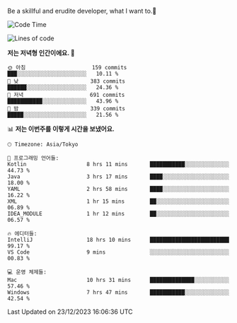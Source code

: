 Be a skillful and erudite developer, what I want to.👶

<!--START_SECTION:waka-->
![Code Time](http://img.shields.io/badge/Code%20Time-375%20hrs%2016%20mins-blue)

![Lines of code](https://img.shields.io/badge/%EC%A0%80%EB%8A%94%20%EC%97%AC%ED%83%9C%EA%B9%8C%EC%A7%80%20-748.1%20thousand%20%EC%A4%84%EC%9D%98%20%EC%BD%94%EB%93%9C%EB%A5%BC%20%EC%9E%91%EC%84%B1%ED%96%88%EC%96%B4%EC%9A%94.-blue)

**저는 저녁형 인간이에요. 🦉** 

```text
🌞 아침                     159 commits         ███░░░░░░░░░░░░░░░░░░░░░░   10.11 % 
🌆 낮　                     383 commits         ██████░░░░░░░░░░░░░░░░░░░   24.36 % 
🌃 저녁                     691 commits         ███████████░░░░░░░░░░░░░░   43.96 % 
🌙 밤　                     339 commits         █████░░░░░░░░░░░░░░░░░░░░   21.56 % 
```


📊 **저는 이번주를 이렇게 시간을 보냈어요.** 

```text
🕑︎ Timezone: Asia/Tokyo

💬 프로그래밍 언어들: 
Kotlin                   8 hrs 11 mins       ███████████░░░░░░░░░░░░░░   44.73 % 
Java                     3 hrs 17 mins       ████░░░░░░░░░░░░░░░░░░░░░   18.00 % 
YAML                     2 hrs 58 mins       ████░░░░░░░░░░░░░░░░░░░░░   16.22 % 
XML                      1 hr 15 mins        ██░░░░░░░░░░░░░░░░░░░░░░░   06.89 % 
IDEA_MODULE              1 hr 12 mins        ██░░░░░░░░░░░░░░░░░░░░░░░   06.57 % 

🔥 에디터들: 
IntelliJ                 18 hrs 10 mins      █████████████████████████   99.17 % 
VS Code                  9 mins              ░░░░░░░░░░░░░░░░░░░░░░░░░   00.83 % 

💻 운영 체제들: 
Mac                      10 hrs 31 mins      ██████████████░░░░░░░░░░░   57.46 % 
Windows                  7 hrs 47 mins       ███████████░░░░░░░░░░░░░░   42.54 % 
```


 Last Updated on 23/12/2023 16:06:36 UTC
<!--END_SECTION:waka-->
